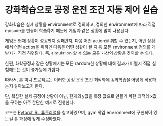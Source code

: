 # 강화학습으로 공정 운전 조건 자동 제어 실습 

강화학습은 실제 상황을 environment로 정의하고, 정의한 environment에 따라 직접 episode를 만들어 학습하기 때문에 게임과 같은 상황에 많이 사용된다.

게임은 현재 상황이 성공인지 실패인지, 다음 어떤 action을 취할 수 있는지, 어떤 상황에서 어떤 action을 취하면 다음은 어떤 상황이 될 지 등 모든 environment 정의를 개발자가 직접 하면된다.
즉, simulation 할 수 있는 모든 가상의 상황을 정의할 수 있다.

한편, 화학공정과 같은 상황에서는 모든 random한 상황에 대해 결과가 어떨지 직접 실험해보는 것이 불가능에 가깝다.

따라서, 본 미니 프로젝트는 이러한 공정 운전 조건 최적화에 강화학습을 어떻게 적용하는지 알아보고자 한다. 

단, 복잡한 실제 공정이 상황이 아닌, 한개의 y값을 특정 값으로 만들기 위한 최적의 x값을 구하는 아주 간단한 예시로 진행한다. 

코드는 [Pytorch RL 튜토리얼](https://leedakyeong.tistory.com/entry/%EA%B0%95%ED%99%94%ED%95%99%EC%8A%B5-%EA%B0%95%ED%99%94%ED%95%99%EC%8A%B5%EC%9C%BC%EB%A1%9C-%EA%B3%B5%EC%A0%95-%EC%9E%90%EB%8F%99-%EC%A0%9C%EC%96%B4-%EC%8B%9C%EB%AE%AC%EB%A0%88%EC%9D%B4%EC%85%98-%ED%95%B4%EB%B3%B4%EA%B8%B0#recentEntries)을 참고하였으며, gym 게임 environment에 구현되어 있는걸 본 과정에 맞게 수정하였다. 
